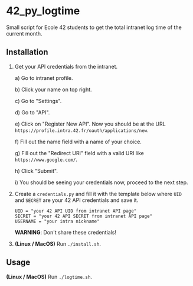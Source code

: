 
# 42_py_logtime

Small script for Ecole 42 students to get the total intranet log time of the current month.

## Installation
1) Get your API credentials from the intranet.

	a) Go to intranet profile.

	b) Click your name on top right.

	c) Go to "Settings".

	d) Go to "API".

	e) Click on "Register New API". Now you should be at the URL `https://profile.intra.42.fr/oauth/applications/new`.
	
	f) Fill out the name field with a name of your choice.
	
	g) Fill out the "Redirect URI" field with a valid URI like `https://www.google.com/`.
	
	h) Click "Submit".
	
	i) You should be seeing your credentials now, proceed to the next step.
	
2) Create a `credentials.py` and fill it with the template below where `UID` and `SECRET` are your 42 API credentials and save it.
	```
	UID = "your 42 API UID from intranet API page"
	SECRET = "your 42 API SECRET from intranet API page"
	USERNAME = "your intra nickname"
	```
	**WARNING**: Don't share these credentials!

3) **(Linux / MacOS)** Run `./install.sh`.

## Usage

**(Linux / MacOS)** Run `./logtime.sh`.